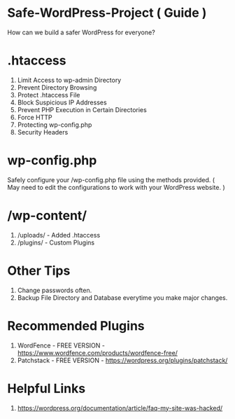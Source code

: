 # Safe-WordPress-Project ( Guide )
How can we build a safer WordPress for everyone?

# .htaccess
1. Limit Access to wp-admin Directory
2. Prevent Directory Browsing
3. Protect .htaccess File
4. Block Suspicious IP Addresses
5. Prevent PHP Execution in Certain Directories
6. Force HTTP
7. Protecting wp-config.php
8. Security Headers

# wp-config.php
Safely configure your /wp-config.php file using the methods provided. ( May need to edit the configurations to work with your WordPress website. )

# /wp-content/
1. /uploads/ - Added .htaccess
2. /plugins/ - Custom Plugins

# Other Tips
1. Change passwords often.
2. Backup File Directory and Database everytime you make major changes.

# Recommended Plugins
1. WordFence - FREE VERSION - https://www.wordfence.com/products/wordfence-free/
2. Patchstack - FREE VERSION - https://wordpress.org/plugins/patchstack/

# Helpful Links
1. https://wordpress.org/documentation/article/faq-my-site-was-hacked/
